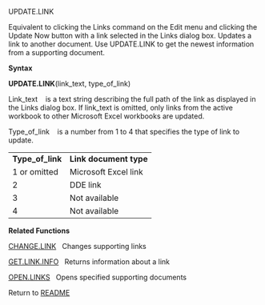 UPDATE.LINK

Equivalent to clicking the Links command on the Edit menu and clicking
the Update Now button with a link selected in the Links dialog box.
Updates a link to another document. Use UPDATE.LINK to get the newest
information from a supporting document.

**Syntax**

**UPDATE.LINK**(link\_text, type\_of\_link)

Link\_text&nbsp;&nbsp;&nbsp;&nbsp;is a text string describing the full
path of the link as displayed in the Links dialog box. If link\_text is
omitted, only links from the active workbook to other Microsoft Excel
workbooks are updated.

Type\_of\_link&nbsp;&nbsp;&nbsp;&nbsp;is a number from 1 to 4 that
specifies the type of link to update.

|                    |                        |
| ------------------ | ---------------------- |
| **Type\_of\_link** | **Link document type** |
| 1 or omitted       | Microsoft Excel link   |
| 2                  | DDE link               |
| 3                  | Not available          |
| 4                  | Not available          |

**Related Functions**

[CHANGE.LINK](CHANGE.LINK.md)&nbsp;&nbsp;&nbsp;Changes supporting links

[GET.LINK.INFO](GET.LINK.INFO.md)&nbsp;&nbsp;&nbsp;Returns information about a link

[OPEN.LINKS](OPEN.LINKS.md)&nbsp;&nbsp;&nbsp;Opens specified supporting documents



Return to [README](README.md)

